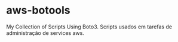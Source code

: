 # aws-botools

My Collection of Scripts Using Boto3. Scripts usados em tarefas de administração de services aws.


